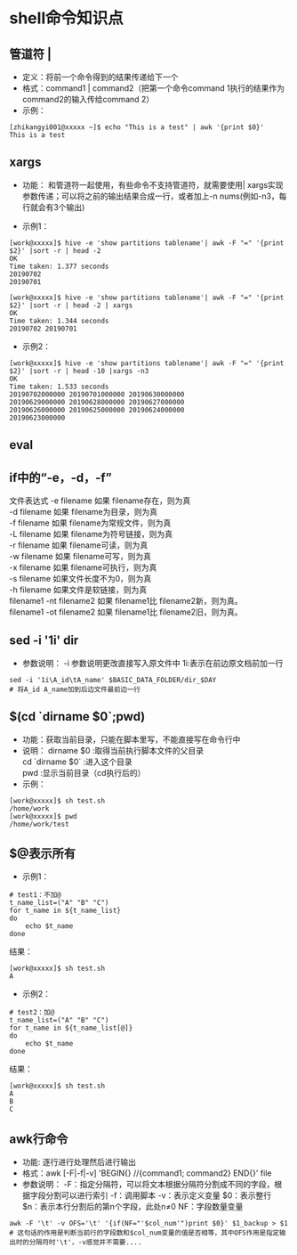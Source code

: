# shell命令知识点
## 管道符 |
- 定义：将前一个命令得到的结果传递给下一个
- 格式：command1 | command2（把第一个命令command 1执行的结果作为command2的输入传给command 2）
- 示例：
```
[zhikangyi001@xxxxx ~]$ echo "This is a test" | awk '{print $0}'
This is a test
```
## xargs
- 功能：
和管道符一起使用，有些命令不支持管道符，就需要使用| xargs实现参数传递；可以将之前的输出结果合成一行，或者加上-n nums(例如-n3，每行就会有3个输出)

- 示例1：
```
[work@xxxxx]$ hive -e 'show partitions tablename'| awk -F "=" '{print $2}' |sort -r | head -2   
OK  
Time taken: 1.377 seconds
20190702
20190701

[work@xxxxx]$ hive -e 'show partitions tablename'| awk -F "=" '{print $2}' |sort -r | head -2 | xargs  
OK  
Time taken: 1.344 seconds
20190702 20190701
```
- 示例2：
```
[work@xxxxx]$ hive -e 'show partitions tablename'| awk -F "=" '{print $2}' |sort -r | head -10 |xargs -n3  
OK  
Time taken: 1.533 seconds
20190702000000 20190701000000 20190630000000
20190629000000 20190628000000 20190627000000
20190626000000 20190625000000 20190624000000
20190623000000
```
## eval
## if中的“-e，-d，-f”
文件表达式
-e filename 如果 filename存在，则为真  
-d filename 如果 filename为目录，则为真   
-f filename 如果 filename为常规文件，则为真  
-L filename 如果 filename为符号链接，则为真  
-r filename 如果 filename可读，则为真   
-w filename 如果 filename可写，则为真   
-x filename 如果 filename可执行，则为真  
-s filename 如果文件长度不为0，则为真  
-h filename 如果文件是软链接，则为真  
filename1 -nt filename2 如果 filename1比 filename2新，则为真。  
filename1 -ot filename2 如果 filename1比 filename2旧，则为真。  
## sed -i '1i\' dir
- 参数说明：
-i 参数说明更改直接写入原文件中
1i:表示在前边原文档前加一行
```
sed -i '1i\A_id\tA_name' $BASIC_DATA_FOLDER/dir_$DAY
# 将A_id A_name加到后边文件最前边一行
```
## $(cd \`dirname $0\`;pwd)
- 功能：获取当前目录，只能在脚本里写，不能直接写在命令行中
- 说明：
dirname $0 :取得当前执行脚本文件的父目录  
cd \`dirname $0` :进入这个目录  
pwd :显示当前目录（cd执行后的）
- 示例：
```
[work@xxxxx]$ sh test.sh 
/home/work
[work@xxxxx]$ pwd
/home/work/test
```
## $@表示所有
- 示例1：
```
# test1：不加@
t_name_list=("A" "B" "C")
for t_name in ${t_name_list}
do
    echo $t_name
done
```
结果：
```
[work@xxxxx]$ sh test.sh 
A
```
- 示例2：
```
# test2：加@
t_name_list=("A" "B" "C")
for t_name in ${t_name_list[@]}
do
    echo $t_name
done
```
结果：
```
[work@xxxxx]$ sh test.sh 
A
B
C
```
## awk行命令
- 功能: 逐行进行处理然后进行输出
- 格式：awk \[-F|-f|-v] 'BEGIN{} //{command1; command2} END{}' file
- 参数说明：
-F：指定分隔符，可以将文本根据分隔符分割成不同的字段，根据字段分割可以进行索引
-f：调用脚本
-v：表示定义变量
$0：表示整行
$n：表示本行分割后的第n个字段，此处n≠0
NF：字段数量变量
```
awk -F '\t' -v OFS='\t' '{if(NF="'$col_num'")print $0}' $1_backup > $1
# 这句话的作用是判断当前行的字段数和$col_num变量的值是否相等，其中OFS作用是指定输出时的分隔符时'\t'，-v感觉并不需要....
```
